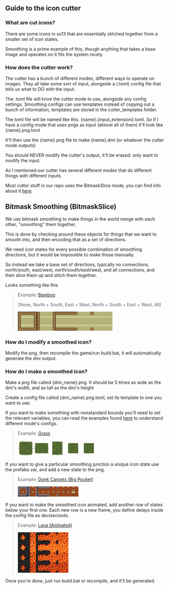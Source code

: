 ## Guide to the icon cutter

### What are cut icons?

There are some icons in ss13 that are essentially stitched together from a smaller set of icon states.

Smoothing is a prime example of this, though anything that takes a base image and operates on it fits the system nicely.

### How does the cutter work?

The cutter has a bunch of different modes, different ways to operate on images. They all take some sort of input, alongside a (.toml) config file that tells us what to DO with the input.

The .toml file will knoe the cutter mode to use, alongside any config settings. Smoothing configs can use templates instead of copying out a bunch of information, templates are stored in the cutter_templates folder.

The toml file will be named like this. {name}.{input_extension}.toml. So if I have a config mode that uses pngs as input (almost all of them) it'll look like {name}.png.toml

It'll then use the {name}.png file to make {name}.dmi (or whatever the cutter mode outputs)

You should NEVER modify the cutter's output, it'll be erased. only want to modify the input. 

As I mentioned our cutter has several different modes that do different things with different inputs.

Most cutter stuff in our repo uses the BitmaskSlice mode, you can find info about it [here](https://github.com/actioninja/hypnagogic/blob/master/examples/bitmask-slice.toml)

## Bitmask Smoothing (BitmaskSlice)

We use bitmask smoothing to make things in the world merge with each other, "smoothing" them together.

This is done by checking around these objects for things that we want to smooth into, and then encoding that as a set of directions.

We need icon states for every possible combination of smoothing directions, but it would be impossible to make those manually.

So instead we take a base set of directions, typically no connections, north/south, east/west, north/south/east/west, and all connections, and then slice them up and stitch them together.

Looks something like this

>Example: [Bamboo](turf/floors/bamboo_mat.png.toml)
>
> [None, North + South, East + West, North + South + East + West, All]
>
>[<img alt="Bamboo Template" src="turf/floors/bamboo_mat.png" width="300px">](turf/floors/bamboo_mat.png)

### How do I modify a smoothed icon?

Modify the png, then recompile the game/run build.bat, it will automatically generate the dmi output.

### How do I make a smoothed icon?

Make a png file called {dmi_name}.png. It should be 5 times as wide as the dmi's width, and as tall as the dmi's height

Create a config file called {dmi_name}.png.toml, set its template to one you want to use.

If you want to make something with nonstandard bounds you'll need to set the relevant variables, you can read the examples found [here](https://github.com/actioninja/hypnagogic/tree/master/examples) to understand different mode's configs.

> Example: [Grass](turf/floors/grass.png.toml)
>
>[<img alt="Grass Template (50x50)" src="turf/floors/grass.png" />](turf/floors/grass.png)

If you want to give a particular smoothing junction a unique icon state use the prefabs var, and add a new state to the png.

> Example: [Donk Carpets (Big Pocket)](turf/floors/carpet_donk.png.toml)
>
>[<img alt="Grass Template (50x50)" src="turf/floors/carpet_donk.png" />](turf/floors/carpet_donk.png)

If you want to make the smoothed icon animated, add another row of states below your first one. Each new row is a new frame, you define delays inside the config file as deciseconds.

> Example: [Lava (Animated)](turf/floors/lava.png.toml)
>
>[<img alt="Grass Template (50x50)" src="turf/floors/lava.png" />](turf/floors/lava.png)

Once you're done, just run build.bat or recompile, and it'll be generated.
